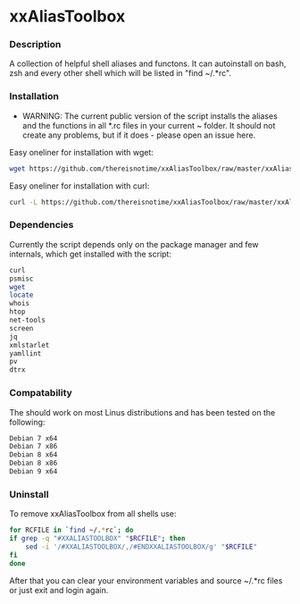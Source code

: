# xxAliasToolbox

### Description ###
A collection of helpful shell aliases and functons. It can autoinstall on bash, zsh and every other shell which will be listed in "find ~/.*rc".

### Installation ###
* WARNING: The current public version of the script installs the aliases and the functions in all *.rc files in your current ~ folder. It should not create any problems, but if it does - please open an issue here.

Easy oneliner for installation with wget:
```sh
wget https://github.com/thereisnotime/xxAliasToolbox/raw/master/xxAliasToolbox.sh -O /tmp/xxAliasToolbox.sh && chmod +x /tmp/xxAliasToolbox.sh && /tmp/xxAliasToolbox.sh && rm /tmp/xxAliasToolbox.sh
``` 

Easy oneliner for installation with curl:
```sh
curl -L https://github.com/thereisnotime/xxAliasToolbox/raw/master/xxAliasToolbox.sh | sh
``` 

### Dependencies ###
Currently the script depends only on the package manager and few internals, which get installed with the script:
```sh
curl
psmisc
wget
locate
whois
htop
net-tools
screen
jq
xmlstarlet
yamllint
pv
dtrx
````

### Compatability ###
The should work on most Linus distributions and has been tested on the following:
```sh
Debian 7 x64
Debian 7 x86
Debian 8 x64
Debian 8 x86
Debian 9 x64
``` 

### Uninstall ###
To remove xxAliasToolbox from all shells use:
```sh
for RCFILE in `find ~/.*rc`; do
if grep -q "#XXALIASTOOLBOX" "$RCFILE"; then
	sed -i '/#XXALIASTOOLBOX/,/#ENDXXALIASTOOLBOX/g' "$RCFILE"
fi
done
```
After that you can clear your environment variables and source ~/.*rc files or just exit and login again.
